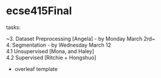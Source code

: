 # ecse415Final

tasks:<br />

~3. Dataset Preprocessing [Angela] - by Monday March 2rd~<br />
4. Segmentation - by Wednesday March 12<br />
4.1 Unsupervised [Mona, and Haley]<br />
4.2 Supervised [Ritchie + Hongshuo]<br />

- overleaf template<br />

  
